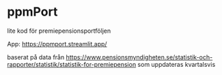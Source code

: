 # ppmPort
lite kod för premiepensionsportföljen

App: https://ppmport.streamlit.app/

baserat på data från https://www.pensionsmyndigheten.se/statistik-och-rapporter/statistik/statistik-for-premiepension som uppdateras kvartalsvis 
